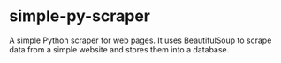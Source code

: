 # simple-py-scraper
A simple Python scraper for web pages. It uses BeautifulSoup to scrape data from a simple website and stores them into a database.
